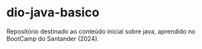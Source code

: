 # dio-java-basico
Repositório destinado ao conteúdo inicial sobre java, aprendido no BootCamp do Santander (2024).
